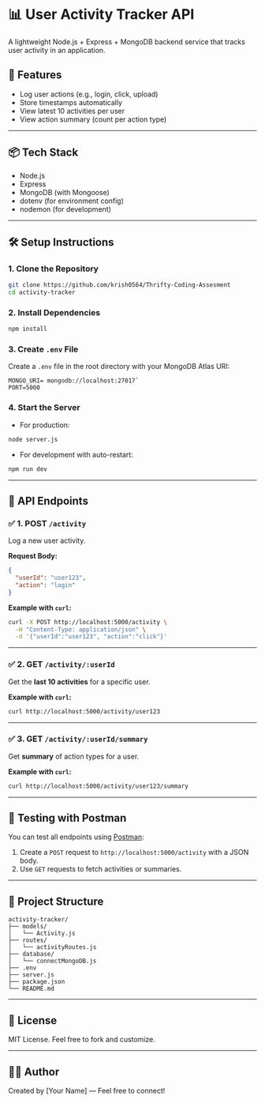 # 📊 User Activity Tracker API

A lightweight Node.js + Express + MongoDB backend service that tracks user activity in an application.

## 🚀 Features

- Log user actions (e.g., login, click, upload)
- Store timestamps automatically
- View latest 10 activities per user
- View action summary (count per action type)

---

## 📦 Tech Stack

- Node.js
- Express
- MongoDB (with Mongoose)
- dotenv (for environment config)
- nodemon (for development)

---

## 🛠️ Setup Instructions

### 1. Clone the Repository

```bash
git clone https://github.com/krish0564/Thrifty-Coding-Assesment
cd activity-tracker
```

### 2. Install Dependencies

```bash
npm install
```

### 3. Create `.env` File

Create a `.env` file in the root directory with your MongoDB Atlas URI:

```env
MONGO_URI= mongodb://localhost:27017`
PORT=5000
```

### 4. Start the Server

- For production:

```bash
node server.js
```

- For development with auto-restart:

```bash
npm run dev
```

---

## 📡 API Endpoints

### ✅ 1. POST `/activity`

Log a new user activity.

**Request Body:**

```json
{
  "userId": "user123",
  "action": "login"
}
```

**Example with `curl`:**

```bash
curl -X POST http://localhost:5000/activity \
  -H "Content-Type: application/json" \
  -d '{"userId":"user123", "action":"click"}'
```

---

### ✅ 2. GET `/activity/:userId`

Get the **last 10 activities** for a specific user.

**Example with `curl`:**

```bash
curl http://localhost:5000/activity/user123
```

---

### ✅ 3. GET `/activity/:userId/summary`

Get **summary** of action types for a user.

**Example with `curl`:**

```bash
curl http://localhost:5000/activity/user123/summary
```

---

## 🧪 Testing with Postman

You can test all endpoints using [Postman](https://www.postman.com/):

1. Create a `POST` request to `http://localhost:5000/activity` with a JSON body.
2. Use `GET` requests to fetch activities or summaries.

---

## 📁 Project Structure

```
activity-tracker/
├── models/
│   └── Activity.js
├── routes/
│   └── activityRoutes.js
├── database/
│   └── connectMongoDB.js
├── .env
├── server.js
├── package.json
└── README.md
```

---

## 📜 License

MIT License. Feel free to fork and customize.

---

## 👨‍💻 Author

Created by [Your Name] — Feel free to connect!
